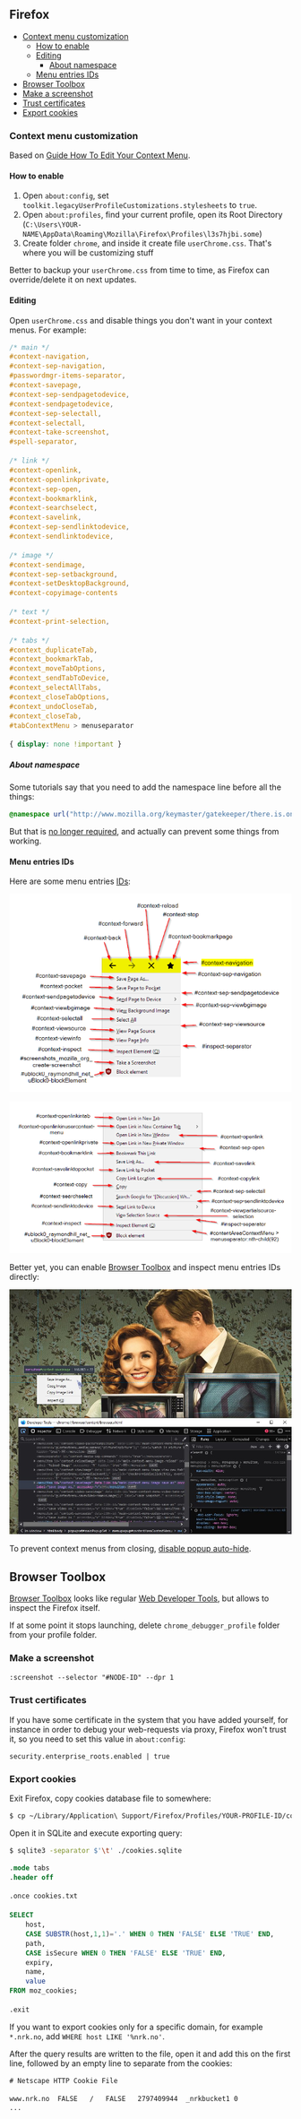 ## Firefox

<!-- MarkdownTOC -->

- [Context menu customization](#context-menu-customization)
	- [How to enable](#how-to-enable)
	- [Editing](#editing)
		- [About namespace](#about-namespace)
	- [Menu entries IDs](#menu-entries-ids)
- [Browser Toolbox](#browser-toolbox)
- [Make a screenshot](#make-a-screenshot)
- [Trust certificates](#trust-certificates)
- [Export cookies](#export-cookies)

<!-- /MarkdownTOC -->

### Context menu customization

Based on [Guide How To Edit Your Context Menu](https://old.reddit.com/r/firefox/comments/7dvtw0/guide_how_to_edit_your_context_menu/).

#### How to enable

1. Open `about:config`, set `toolkit.legacyUserProfileCustomizations.stylesheets` to `true`.
2. Open `about:profiles`, find your current profile, open its Root Directory (`C:\Users\YOUR-NAME\AppData\Roaming\Mozilla\Firefox\Profiles\l3s7hjbi.some`)
3. Create folder `chrome`, and inside it create file `userChrome.css`. That's where you will be customizing stuff

Better to backup your `userChrome.css` from time to time, as Firefox can override/delete it on next updates.

#### Editing

Open `userChrome.css` and disable things you don't want in your context menus. For example:

``` css
/* main */
#context-navigation,
#context-sep-navigation,
#passwordmgr-items-separator,
#context-savepage,
#context-sep-sendpagetodevice,
#context-sendpagetodevice,
#context-sep-selectall,
#context-selectall,
#context-take-screenshot,
#spell-separator,

/* link */
#context-openlink,
#context-openlinkprivate,
#context-sep-open,
#context-bookmarklink,
#context-searchselect,
#context-savelink,
#context-sep-sendlinktodevice,
#context-sendlinktodevice,

/* image */
#context-sendimage,
#context-sep-setbackground,
#context-setDesktopBackground,
#context-copyimage-contents

/* text */
#context-print-selection,

/* tabs */
#context_duplicateTab,
#context_bookmarkTab,
#context_moveTabOptions,
#context_sendTabToDevice,
#context_selectAllTabs,
#context_closeTabOptions,
#context_undoCloseTab,
#context_closeTab,
#tabContextMenu > menuseparator

{ display: none !important }
```

##### About namespace

Some tutorials say that you need to add the namespace line before all the things:

``` css
@namespace url("http://www.mozilla.org/keymaster/gatekeeper/there.is.only.xul");
```

But that is [no longer required](https://www.userchrome.org/adding-style-recipes-userchrome-css.html#namespaces), and actually can prevent some things from working.

#### Menu entries IDs

Here are some menu entries [IDs](https://searchfox.org/mozilla-release/source/browser/base/content/browser-context.inc):

![](./context-main.png?raw=true "Firefox context menu, main")

![](./context-link.png?raw=true "Firefox context menu, link")

Better yet, you can enable [Browser Toolbox](#browser-toolbox) and inspect menu entries IDs directly:

![](./browser-toolbox-inspect.jpg?raw=true "Firefox Browser Toolbox, inspect")

To prevent context menus from closing, [disable popup auto-hide](https://developer.mozilla.org/en-US/docs/Tools/Browser_Toolbox#debugging_popups).

## Browser Toolbox

[Browser Toolbox](https://developer.mozilla.org/en-US/docs/Tools/Browser_Toolbox) looks like regular [Web Developer Tools](https://developer.mozilla.org/en-US/docs/Tools), but allows to inspect the Firefox itself.

If at some point it stops launching, delete `chrome_debugger_profile` folder from your profile folder.

### Make a screenshot

```
:screenshot --selector "#NODE-ID" --dpr 1
```

### Trust certificates

If you have some certificate in the system that you have added yourself, for instance in order to debug your web-requests via proxy, Firefox won't trust it, so you need to set this value in `about:config`:

```
security.enterprise_roots.enabled | true
```

### Export cookies

Exit Firefox, copy cookies database file to somewhere:

``` sh
$ cp ~/Library/Application\ Support/Firefox/Profiles/YOUR-PROFILE-ID/cookies.sqlite ~/Desktop/
```

Open it in SQLite and execute exporting query:

``` sh
$ sqlite3 -separator $'\t' ./cookies.sqlite
```
``` sql
.mode tabs
.header off

.once cookies.txt

SELECT
    host,
    CASE SUBSTR(host,1,1)='.' WHEN 0 THEN 'FALSE' ELSE 'TRUE' END,
    path,
    CASE isSecure WHEN 0 THEN 'FALSE' ELSE 'TRUE' END,
    expiry,
    name,
    value
FROM moz_cookies;

.exit
```

If you want to export cookies only for a specific domain, for example `*.nrk.no`, add `WHERE host LIKE '%nrk.no'`.

After the query results are written to the file, open it and add this on the first line, followed by an empty line to separate from the cookies:

```
# Netscape HTTP Cookie File

www.nrk.no	FALSE	/	FALSE	2797409944	_nrkbucket1	0
...
```
